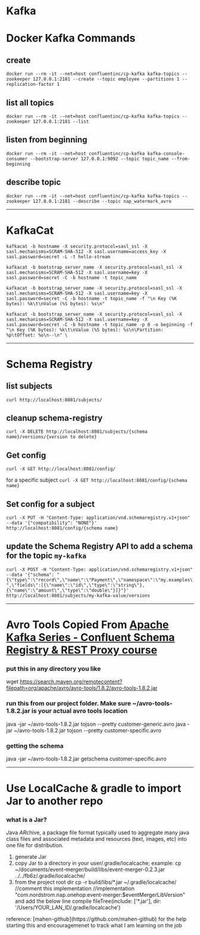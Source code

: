 # Kafka

# Docker Kafka Commands
## create
`docker run --rm -it --net=host confluentinc/cp-kafka kafka-topics --zookeeper 127.0.0.1:2181 --create --topic employee --partitions 1 --replication-factor 1`
## list all topics 
`docker run --rm -it --net=host confluentinc/cp-kafka kafka-topics --zookeeper 127.0.0.1:2181 --list`
## listen from beginning
`docker run --rm -it --net=host confluentinc/cp-kafka kafka-console-consumer --bootstrap-server 127.0.0.1:9092 --topic topic_name --from-beginning`
## describe topic
`docker run --rm -it --net=host confluentinc/cp-kafka kafka-topics --zookeeper 127.0.0.1:2181 --describe --topic nap_watermark_avro`



<hr>

# KafkaCat
`kafkacat -b hostname
-X security.protocol=sasl_ssl
-X sasl.mechanisms=SCRAM-SHA-512
-X sasl.username=access_key
-X sasl.password=secret
-L -t hello-stream`

`kafkacat -b bootstrap_server_name -X security.protocol=sasl_ssl
-X sasl.mechanisms=SCRAM-SHA-512
-X sasl.username=key
-X sasl.password=secret
-C -b hostname -t topic_name`

`kafkacat -b bootstrap_server_name -X security.protocol=sasl_ssl
-X sasl.mechanisms=SCRAM-SHA-512
-X sasl.username=key
-X sasl.password=secret
-C -b hostname -t topic_name
-f "\n Key (%K bytes): %k\t\nValue (%S bytes): %s\n"`

`kafkacat -b bootstrap_server_name -X security.protocol=sasl_ssl
-X sasl.mechanisms=SCRAM-SHA-512
-X sasl.username=key
-X sasl.password=secret
-C -b hostname -t topic_name
-p 0 -o beginning
-f "\n Key (%K bytes): %k\t\nValue (%S bytes): %s\n\Partition: %p\tOffset: %o\n--\n" \`

<hr>

# Schema Registry
## list subjects
`curl http://localhost:8081/subjects/`

## cleanup schema-registry
`curl -X DELETE http://localhost:8081/subjects/{schema name}/versions/{version to delete}`

## Get config
`curl -X GET http://localhost:8081/config/`

for a specific subject
`curl -X GET http://localhost:8081/config/{schema name}`

## Set config for a subject
`curl -X PUT -H "Content-Type: application/vnd.schemaregistry.v1+json" --data '{"compatibility": "NONE"}' http://localhost:8081/config/{schema name}`

## update the Schema Registry API to add a schema for the topic `my-kafka`
`curl -X POST -H "Content-Type: application/vnd.schemaregistry.v1+json" --data '{"schema": "{\"type\":\"record\",\"name\":\"Payment\",\"namespace\":\"my.examples\",\"fields\":[{\"name\":\"id\",\"type\":\"string\"},{\"name\":\"amount\",\"type\":\"double\"}]}"}' http://localhost:8081/subjects/my-kafka-value/versions`
<hr>

# Avro Tools Copied From [Apache Kafka Series - Confluent Schema Registry & REST Proxy course](https://www.udemy.com/course/confluent-schema-registry/)


### put this in any directory you like
wget https://search.maven.org/remotecontent?filepath=org/apache/avro/avro-tools/1.8.2/avro-tools-1.8.2.jar
### run this from our project folder. Make sure ~/avro-tools-1.8.2.jar is your actual avro tools location
java -jar ~/avro-tools-1.8.2.jar tojson --pretty customer-generic.avro 
java -jar ~/avro-tools-1.8.2.jar tojson --pretty customer-specific.avro 

### getting the schema
java -jar ~/avro-tools-1.8.2.jar getschema customer-specific.avro 

<hr>

# Use LocalCache & gradle to import Jar to another repo
### what is a Jar? 
<em>J</em>ava <em>AR</em>chive, a package file format typically used to aggregate many java class files and associated metadata and resources (text, images, etc) into one file for distribution. 
<ol>
  <li>generate Jar</li>
  <li>copy Jar to a directory in your user/.gradle/localcache; example: 
  cp ~/documents/event-merger/build/libs/event-merger-0.2.3.jar ../../fb6z/.gradle/localcache/
  </li>
  <li>
  from the project root dir
  cp -r build/libs/*.jar ~/.gradle/localcache/
  //comment this implementation
  //implementation "com.nordstrom.nap.onehop:event-merger:$eventMergerLibVersion"
  and add the below line 
  compile fileTree(include: ['*.jar'], dir: '/Users/YOUR_LAN_ID/.gradle/localcache')
  </li>
</ol>

<footer>
reference: [mahen-github](https://github.com/mahen-github) for the help starting this and encouragemenet to track what I am learning on the job
</footer>